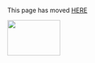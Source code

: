 This page has moved [HERE](https://github.com/Linaro/documentation/blob/master/Reference-Platform/EnterpriseEdition/Install-Debian-Jessie.md) 

<a href="http://96boards.org" target="_blank"><img src="http://i.imgur.com/IjStasg.png" data-canonical-src="http://i.imgur.com/IjStasg.png" width="120" height="80" /></a>


